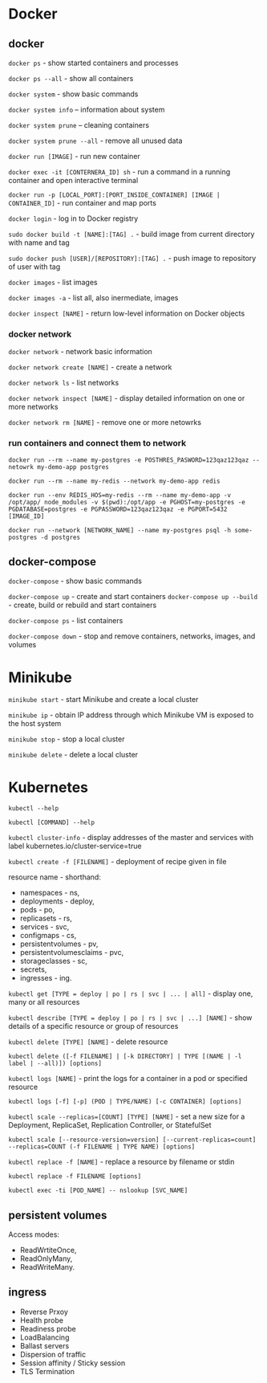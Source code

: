 # Docker

## docker

`docker ps` - show started containers and processes

`docker ps --all` - show all containers

`docker system` - show basic commands

`docker system info` – information about system

`docker system prune` – cleaning containers

`docker system prune --all` - remove all unused data

`docker run [IMAGE]` - run new container

`docker exec -it [CONTERNERA_ID] sh` - run a command in a running container and open interactive terminal

`docker run -p [LOCAL_PORT]:[PORT_INSIDE_CONTAINER] [IMAGE | CONTAINER_ID]` - run container and map ports

`docker login` - log in to Docker registry

`sudo docker build -t [NAME]:[TAG] .` - build image from current directory with name and tag

`sudo docker push [USER]/[REPOSITORY]:[TAG] .` - push image to repository of user with tag

`docker images` - list images

`docker images -a` - list all, also inermediate, images

`docker inspect [NAME]` - return low-level information on Docker objects

### docker network

`docker network` - network basic information

`docker network create [NAME]` - create a network

`docker network ls` - list networks

`docker network inspect [NAME]` - display detailed information on one or more networks

`docker network rm [NAME]` - remove one or more netowrks

### run containers and connect them to network

`docker run --rm --name my-postgres -e POSTHRES_PASWORD=123qaz123qaz --netowrk my-demo-app postgres`

`docker run --rm --name my-redis --network my-demo-app redis`

`docker run --env REDIS_HOS=my-redis --rm --name my-demo-app -v /opt/app/ node_modules -v $(pwd):/opt/app -e PGHOST=my-postgres -e PGDATABASE=postgres -e PGPASSWORD=123qaz123qaz -e PGPORT=5432 [IMAGE_ID]`

`docker run --network [NETWORK_NAME] --name my-postgres psql -h some-postgres -d postgres`

## docker-compose

`docker-compose` - show basic commands

`docker-compose up` - create and start containers
`docker-compose up --build` - create, build or rebuild and start containers

`docker-compose ps` - list containers

`docker-compose down` - stop and remove containers, networks, images, and volumes

# Minikube

`minikube start` - start Minikube and create a local cluster

`minikube ip` - obtain IP address through which Minikube VM is exposed to the host system

`minikube stop` - stop a local cluster

`minikube delete` - delete a local cluster

# Kubernetes

`kubectl --help`

`kubectl [COMMAND] --help`

`kubectl cluster-info` - display addresses of the master and services with label kubernetes.io/cluster-service=true

`kubectl create -f [FILENAME]` - deployment of recipe given in file

resource name - shorthand:
* namespaces - ns,
* deployments - deploy,
* pods - po,
* replicasets - rs,
* services - svc,
* configmaps - cs,
* persistentvolumes - pv,
* persistentvolumesclaims - pvc,
* storageclasses - sc,
* secrets,
* ingresses - ing.

`kubectl get [TYPE = deploy | po | rs | svc | ... | all]` - display one, many or all resources

`kubectl describe [TYPE = deploy | po | rs | svc | ...] [NAME]` - show details of a specific resource or group of resources

`kubectl delete [TYPE] [NAME]` - delete resource

`kubectl delete ([-f FILENAME] | [-k DIRECTORY] | TYPE [(NAME | -l label | --all)]) [options]`

`kubectl logs [NAME]` - print the logs for a container in a pod or specified resource

`kubectl logs [-f] [-p] (POD | TYPE/NAME) [-c CONTAINER] [options]`

`kubectl scale --replicas=[COUNT] [TYPE] [NAME]` - set a new size for a Deployment, ReplicaSet, Replication Controller, or StatefulSet

`kubectl scale [--resource-version=version] [--current-replicas=count] --replicas=COUNT (-f FILENAME | TYPE NAME) [options]`

`kubectl replace -f [NAME]` - replace a resource by filename or stdin

`kubectl replace -f FILENAME [options]`

`kubectl exec -ti [POD_NAME] -- nslookup [SVC_NAME]`

## persistent volumes

Access modes:
- ReadWrtiteOnce,
- ReadOnlyMany,
- ReadWriteMany.


## ingress

* Reverse Prxoy
* Health probe
* Readiness probe
* LoadBalancing
* Ballast servers
* Dispersion of traffic
* Session affinity / Sticky session
* TLS Termination
